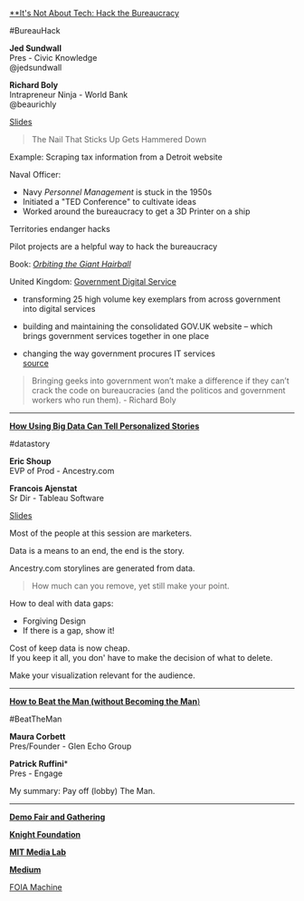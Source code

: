 [**It's Not About Tech: Hack the Bureaucracy](http://schedule.sxsw.com/2014/events/event_IAP23414)

\#BureauHack

**Jed Sundwall**  
Pres - Civic Knowledge  
@jedsundwall

**Richard Boly**  
Intrapreneur Ninja - World Bank  
@beaurichly

[Slides](http://www.slideshare.net/beaurichly/hack-the-bureaucracy)

>The Nail That Sticks Up Gets Hammered Down

Example: Scraping tax information from a Detroit website

Naval Officer:  
- Navy *Personnel Management* is stuck in the 1950s
- Initiated a "TED Conference" to cultivate ideas
- Worked around the bureaucracy to get a 3D Printer on a ship

Territories endanger hacks

Pilot projects are a helpful way to hack the bureaucracy

Book: [*Orbiting the Giant Hairball*](http://www.slideshare.net/beaurichly/hack-the-bureaucracy)

United Kingdom: [Government Digital Service](https://gds.blog.gov.uk)  
- transforming 25 high volume key exemplars from across government into digital services

- building and maintaining the consolidated GOV.UK website –  which brings government services together in one place

- changing the way government procures IT services  
[source](https://gds.blog.gov.uk/about/)

>Bringing geeks into government won’t make a difference if they can’t crack the code on bureaucracies (and the politicos and government workers who run them). - Richard Boly

---------------

[**How Using Big Data Can Tell Personalized Stories**](http://schedule.sxsw.com/2014/events/event_IAP20207)

\#datastory

**Eric Shoup**  
EVP of Prod - Ancestry.com

**Francois Ajenstat**  
Sr Dir - Tableau Software

[Slides](http://www.slideshare.net/MelissaGarrett2/sxsw-core-conversation-how-using-big-data-can-tell-personalized-stories)

Most of the people at this session are marketers.

Data is a means to an end, the end is the story.

Ancestry.com storylines are generated from data.

>How much can you remove, yet still make your point.

How to deal with data gaps:  
- Forgiving Design
- If there is a gap, show it!

Cost of keep data is now cheap.  
If you keep it all, you don' have to make the decision of what to delete.

Make your visualization relevant for the audience.

-------------

[**How to Beat the Man (without Becoming the Man**)](http://schedule.sxsw.com/2014/events/event_IAP20824)

\#BeatTheMan

**Maura Corbett**  
Pres/Founder - Glen Echo Group

**Patrick Ruffini***  
Pres - Engage

My summary: Pay off (lobby) The Man.

------------------------

[**Demo Fair and Gathering**](http://schedule.sxsw.com/2014/events/event_OE03084)

[**Knight Foundation**](http://www.knightfoundation.org)

[**MIT Media Lab**](http://www.media.mit.edu)

[**Medium**](https://medium.com)

[FOIA Machine](https://www.foiamachine.org)
